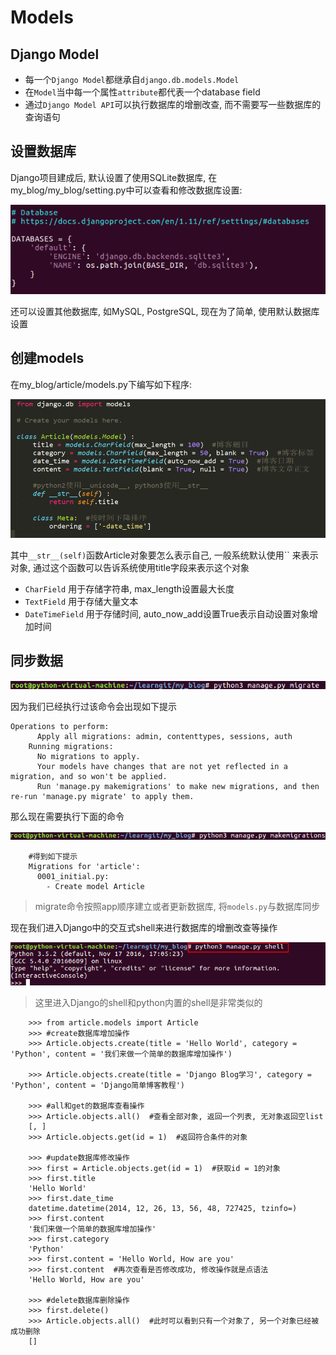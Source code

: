 # Models

## Django Model

* 每一个`Django Model`都继承自`django.db.models.Model`
* 在`Model`当中每一个属性`attribute`都代表一个database field
* 通过`Django Model API`可以执行数据库的增删改查, 而不需要写一些数据库的查询语句

## 设置数据库
Django项目建成后, 默认设置了使用SQLite数据库, 在my_blog/my_blog/setting.py中可以查看和修改数据库设置:

![01-django_setting_database](_images/django-blog/01-django_setting_database.png)


还可以设置其他数据库, 如MySQL, PostgreSQL, 现在为了简单, 使用默认数据库设置

## 创建models
在my_blog/article/models.py下编写如下程序:

![01-django_app_models](_images/django-blog/01-django_app_models.png)

其中`__str__(self)`函数Article对象要怎么表示自己, 一般系统默认使用`` 来表示对象, 通过这个函数可以告诉系统使用title字段来表示这个对象

* `CharField` 用于存储字符串, max_length设置最大长度
* `TextField` 用于存储大量文本
* `DateTimeField` 用于存储时间, auto_now_add设置True表示自动设置对象增加时间

## 同步数据

![01-django_model_data_shift](_images/django-blog/01-django_model_data_shift.png)

因为我们已经执行过该命令会出现如下提示

```
Operations to perform:
      Apply all migrations: admin, contenttypes, sessions, auth
    Running migrations:
      No migrations to apply.
      Your models have changes that are not yet reflected in a migration, and so won't be applied.
      Run 'manage.py makemigrations' to make new migrations, and then re-run 'manage.py migrate' to apply them.
```

那么现在需要执行下面的命令

![01-django_model_data_shift2](_images/django-blog/01-django_model_data_shift2.png)
```
    #得到如下提示
    Migrations for 'article':
      0001_initial.py:
        - Create model Article
```
> migrate命令按照app顺序建立或者更新数据库, 将`models.py`与数据库同步

现在我们进入Django中的交互式shell来进行数据库的增删改查等操作

![01-django_data_shell](_images/django-blog/01-django_data_shell.png)

> 这里进入Django的shell和python内置的shell是非常类似的

```
    >>> from article.models import Article
    >>> #create数据库增加操作
    >>> Article.objects.create(title = 'Hello World', category = 'Python', content = '我们来做一个简单的数据库增加操作')

    >>> Article.objects.create(title = 'Django Blog学习', category = 'Python', content = 'Django简单博客教程')

    >>> #all和get的数据库查看操作
    >>> Article.objects.all()  #查看全部对象, 返回一个列表, 无对象返回空list
    [, ]
    >>> Article.objects.get(id = 1)  #返回符合条件的对象

    >>> #update数据库修改操作
    >>> first = Article.objects.get(id = 1)  #获取id = 1的对象
    >>> first.title
    'Hello World'
    >>> first.date_time
    datetime.datetime(2014, 12, 26, 13, 56, 48, 727425, tzinfo=)
    >>> first.content
    '我们来做一个简单的数据库增加操作'
    >>> first.category
    'Python'
    >>> first.content = 'Hello World, How are you'
    >>> first.content  #再次查看是否修改成功, 修改操作就是点语法
    'Hello World, How are you'

    >>> #delete数据库删除操作
    >>> first.delete()
    >>> Article.objects.all()  #此时可以看到只有一个对象了, 另一个对象已经被成功删除
    []

```

